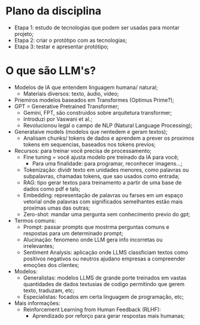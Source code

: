 # Plano da disciplina

- Etapa 1: estudo de tecnologias que podem ser usadas para montar projeto;
- Etapa 2: criar o protótipo com as tecnologias;
- Etapa 3: testar e apresentar protótipo;

# O que são LLM's?

- Modelos de IA que entendem linguagem humana/ natural;
  - Materiais diversos: texto, áudio, vídeo;
- Priemiros modelos baseados em Transformes (Optimus Prime?);
- GPT = Generative Pretrained Transformer;
  - Gemini, FPT, são construidos sobre arquitetura transformer;
  - Introduzi por Vaswani et al.;
  - Revolucionou legal o campo de NLP (Natural Language Processing);
- Generataive models (modelos que nentedem e geram textos);
  - Analisam chunks/ tokens de dados e aprendem a prever os proximos 
    tokens em sequencias, baseados nos tokens previos;
- Recursos: para treinar você precisa de processamento;
  - Fine tuning = você ajusta modelo pre treinado da IA para você;
    - Para uma finalidade: para programar, reconhecer imagens...;
  - Tokenização: dividr texto em unidades menores, como palavras 
    ou subpalavras, chamadas tokens, que sao usados como entrada;
  - RAG: tipo gerar textos para treinamento a partir de uma base de
    dados como pdf e tals;
  - Embedding: representação de palavras ou farses em um espaço
    vetorial onde palavras com significados semelhantes estão mais
    proximas umas das outras;
  - Zero-shot: mandar uma pergunta sem conhecimento previo do gpt;
- Termos comuns:
  - Prompt: passar prompts que mostrma perguntas comuns e respostas 
    para um determinado prompt;
  - Alucinação: fenomeno onde LLM gera info incorretas ou irrelevantes;
  - Sentiment Analysis: aplicação onde LLMS classficiam textos como 
    positivos negativos ou neutros ajudano empresas a compreender
    emoções dos clientes;
- Modelos:
  - Generalistas: modelos LLMS de grande porte treinados em vastas
    quantidades de dados textusias de codigo permitindo que gerem texto,
    traduzam, etc;
  - Especialistas: focados em certa linguagem de programação, etc;
- Mais informações:
  - Reinforcement Learning from Human Feedback (RLHF):
    - Aprendizado por reforço para gerar respostas mais humanas;